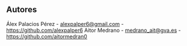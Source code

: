 ## Autores

Álex Palacios Pérez - alexpalper6@gmail.com - https://github.com/alexpalper6
Aitor Medrano - medrano_ait@gva.es - https://github.com/aitormedran0
